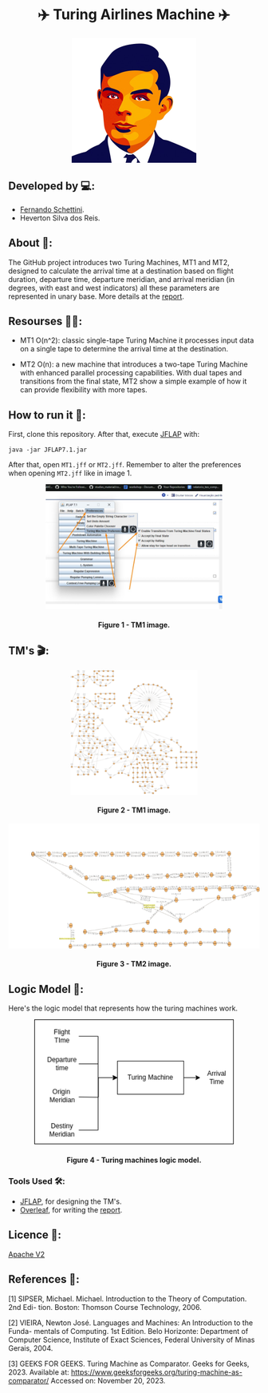 <h1 align="center">✈️ Turing Airlines Machine ✈️</h1>

<div align="center">
	<a href="link_for_webite">
	<img height = "250em" src = "./assets/turing_icon.png" />
    </a>
</div>

## Developed by 💻:

- [Fernando Schettini](https://linktr.ee/fernandoschett).
- Heverton Silva dos Reis.

## About 🤔:

The GitHub project introduces two Turing Machines, MT1 and MT2, designed to calculate the arrival time at a destination based on flight duration, departure time, departure meridian, and arrival meridian (in degrees, with east and west indicators) all these parameters are represented in unary base. More details at the [report](https://github.com/FernandoSchett/turing_machine/blob/main/tm_dev_report_and_docs.pdf).

## Resourses 🧑‍🔬:

- MT1 O(n^2): classic single-tape Turing Machine it processes input data on a single tape to determine the arrival time at the destination.

- MT2 O(n): a new machine that introduces a two-tape Turing Machine with enhanced parallel processing capabilities. With dual tapes and transitions from the final state, MT2 show a simple example of how it can provide flexibility with more tapes.

## How to run it 🏃:

First, clone this repository. After that, execute [JFLAP](https://www.jflap.org/) with:

    java -jar JFLAP7.1.jar 

After that, open ```MT1.jff``` or ```MT2.jff```. Remember to alter the preferences when opening ```MT2.jff``` like in image 1.

<div align="center">
	<a href="">
	<img height = "250em" src = "./assets/mt2_preferences.jpeg" />
    </a>
</div>
<h4 align="center">Figure 1 - TM1 image.</h4>

## TM's 🎬:

<div align="center">
	<a href="">
	<img height = "250em" src = "./assets/MT1_img.png" />
    </a>
</div>
<h4 align="center">Figure 2 - TM1 image.</h4>

<div align="center">
	<a href="">
	<img height = "250em" src = "./assets/MT2_img.png" />
    </a>
</div>
<h4 align="center">Figure 3 - TM2 image.</h4>

## Logic Model 🧮:

Here's the logic model that represents how the turing machines work.

<div align="center">
	<a href="">
	<img height = "250em" src = "./assets/logic_model.png" />
    </a>
</div>
<h4 align="center">Figure 4 - Turing machines logic model.</h4>

### Tools Used 🛠️: 

- [JFLAP](https://www.jflap.org/), for designing the TM's.  
- [Overleaf](https://pt.overleaf.com/), for writing the [report](https://github.com/FernandoSchett/turing_machine/blob/main/tm_dev_report_and_docs.pdf).  

## Licence 📜:

[Apache V2](https://choosealicense.com/licenses/apache-2.0/)

## References 📙:
	

[1] SIPSER, Michael. Michael. Introduction to the Theory of Computation. 2nd Edi-
tion. Boston: Thomson Course Technology, 2006.

[2] VIEIRA, Newton José. Languages and Machines: An Introduction to the Funda-
mentals of Computing. 1st Edition. Belo Horizonte: Department of Computer Science,
Institute of Exact Sciences, Federal University of Minas Gerais, 2004.

[3] GEEKS FOR GEEKS. Turing Machine as Comparator. Geeks for Geeks, 2023.
Available at: https://www.geeksforgeeks.org/turing-machine-as-comparator/
Accessed on: November 20, 2023.

